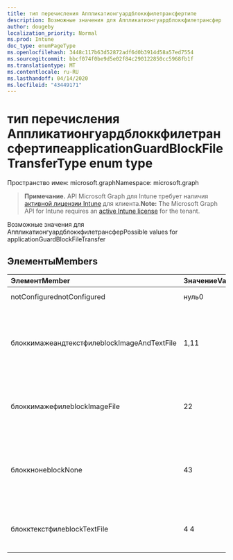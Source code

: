 ```yaml
---
title: тип перечисления Аппликатионгуардблоккфилетрансфертипе
description: Возможные значения для Аппликатионгуардблоккфилетрансфер
author: dougeby
localization_priority: Normal
ms.prod: Intune
doc_type: enumPageType
ms.openlocfilehash: 3448c117b63d52872adf6d0b3914d58a57ed7554
ms.sourcegitcommit: bbcf074f0be9d5e02f84c290122850cc5968fb1f
ms.translationtype: MT
ms.contentlocale: ru-RU
ms.lasthandoff: 04/14/2020
ms.locfileid: "43449171"
---
```

# <a name="applicationguardblockfiletransfertype-enum-type"></a><span data-ttu-id="fa5a9-103">тип перечисления Аппликатионгуардблоккфилетрансфертипе</span><span class="sxs-lookup"><span data-stu-id="fa5a9-103">applicationGuardBlockFileTransferType enum type</span></span>

<span data-ttu-id="fa5a9-104">Пространство имен: microsoft.graph</span><span class="sxs-lookup"><span data-stu-id="fa5a9-104">Namespace: microsoft.graph</span></span>

> <span data-ttu-id="fa5a9-105">**Примечание.** API Microsoft Graph для Intune требует наличия [активной лицензии Intune](https://go.microsoft.com/fwlink/?linkid=839381) для клиента.</span><span class="sxs-lookup"><span data-stu-id="fa5a9-105">**Note:** The Microsoft Graph API for Intune requires an [active Intune license](https://go.microsoft.com/fwlink/?linkid=839381) for the tenant.</span></span>

<span data-ttu-id="fa5a9-106">Возможные значения для Аппликатионгуардблоккфилетрансфер</span><span class="sxs-lookup"><span data-stu-id="fa5a9-106">Possible values for applicationGuardBlockFileTransfer</span></span>

## <a name="members"></a><span data-ttu-id="fa5a9-107">Элементы</span><span class="sxs-lookup"><span data-stu-id="fa5a9-107">Members</span></span>
|<span data-ttu-id="fa5a9-108">Элемент</span><span class="sxs-lookup"><span data-stu-id="fa5a9-108">Member</span></span>|<span data-ttu-id="fa5a9-109">Значение</span><span class="sxs-lookup"><span data-stu-id="fa5a9-109">Value</span></span>|<span data-ttu-id="fa5a9-110">Описание</span><span class="sxs-lookup"><span data-stu-id="fa5a9-110">Description</span></span>|
|:---|:---|:---|
|<span data-ttu-id="fa5a9-111">notConfigured</span><span class="sxs-lookup"><span data-stu-id="fa5a9-111">notConfigured</span></span>|<span data-ttu-id="fa5a9-112">нуль</span><span class="sxs-lookup"><span data-stu-id="fa5a9-112">0</span></span>|<span data-ttu-id="fa5a9-113">Not Configured</span><span class="sxs-lookup"><span data-stu-id="fa5a9-113">Not Configured</span></span>|
|<span data-ttu-id="fa5a9-114">блоккимажеандтекстфиле</span><span class="sxs-lookup"><span data-stu-id="fa5a9-114">blockImageAndTextFile</span></span>|<span data-ttu-id="fa5a9-115">1,1</span><span class="sxs-lookup"><span data-stu-id="fa5a9-115">1</span></span>|<span data-ttu-id="fa5a9-116">Блокировка буфера обмена для передачи изображения и текстового файла</span><span class="sxs-lookup"><span data-stu-id="fa5a9-116">Block clipboard to transfer Image and Text file</span></span>|
|<span data-ttu-id="fa5a9-117">блоккимажефиле</span><span class="sxs-lookup"><span data-stu-id="fa5a9-117">blockImageFile</span></span>|<span data-ttu-id="fa5a9-118">2</span><span class="sxs-lookup"><span data-stu-id="fa5a9-118">2</span></span>|<span data-ttu-id="fa5a9-119">Блокировка буфера обмена для передачи файла изображения</span><span class="sxs-lookup"><span data-stu-id="fa5a9-119">Block clipboard to transfer Image file</span></span>|
|<span data-ttu-id="fa5a9-120">блоккноне</span><span class="sxs-lookup"><span data-stu-id="fa5a9-120">blockNone</span></span>|<span data-ttu-id="fa5a9-121">4</span><span class="sxs-lookup"><span data-stu-id="fa5a9-121">3</span></span>|<span data-ttu-id="fa5a9-122">Ни текстовый файл, ни файл изображения не заблокирован для передачи</span><span class="sxs-lookup"><span data-stu-id="fa5a9-122">Neither of text file or image file is blocked from transferring</span></span>|
|<span data-ttu-id="fa5a9-123">блокктекстфиле</span><span class="sxs-lookup"><span data-stu-id="fa5a9-123">blockTextFile</span></span>|<span data-ttu-id="fa5a9-124">4 </span><span class="sxs-lookup"><span data-stu-id="fa5a9-124">4</span></span>|<span data-ttu-id="fa5a9-125">Блокировка буфера обмена для передачи текстового файла</span><span class="sxs-lookup"><span data-stu-id="fa5a9-125">Block clipboard to transfer Text file</span></span>|







